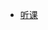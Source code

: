 <!-- * 跳转
    * [博客](http://www.guofei.site)
    * [读书](http://www.guofei.site/reading) -->
* [听课](http://www.guofei.site/reading/course)
